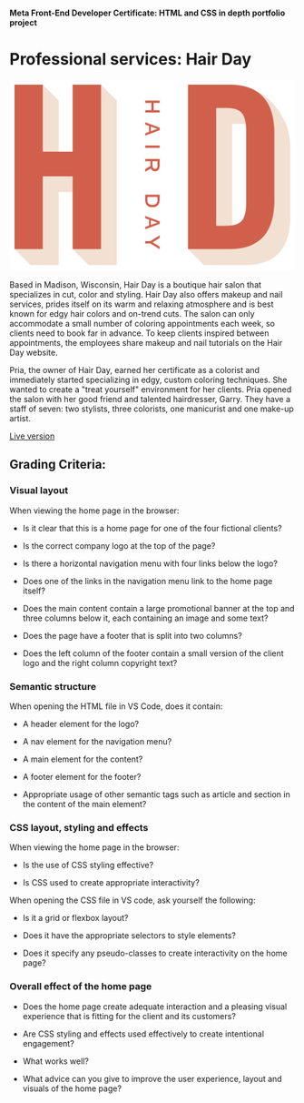 #### Meta Front-End Developer Certificate: HTML and CSS in depth portfolio project

# Professional services: Hair Day

![Hair Day logo](/assets/logo.png)

Based in Madison, Wisconsin, Hair Day is a boutique hair salon that specializes in cut, color and styling. Hair Day also offers makeup and nail services, prides itself on its warm and relaxing atmosphere and is best known for edgy hair colors and on-trend cuts. The salon can only accommodate a small number of coloring appointments each week, so clients need to book far in advance. To keep clients inspired between appointments, the employees share makeup and nail tutorials on the Hair Day website.

Pria, the owner of Hair Day, earned her certificate as a colorist and immediately started specializing in edgy, custom coloring techniques. She wanted to create a "treat yourself" environment for her clients. Pria opened the salon with her good friend and talented hairdresser, Garry. They have a staff of seven: two stylists, three colorists, one manicurist and one make-up artist.

[Live version](https://vkzmn.github.io/meta-frontend/)

## Grading Criteria:

### Visual layout

When viewing the home page in the browser:

- Is it clear that this is a home page for one of the four fictional clients?

- Is the correct company logo at the top of the page?

- Is there a horizontal navigation menu with four links below the logo?

- Does one of the links in the navigation menu link to the home page itself?

- Does the main content contain a large promotional banner at the top and three columns below it, each containing an image and some text?

- Does the page have a footer that is split into two columns?

- Does the left column of the footer contain a small version of the client logo and the right column copyright text?

### Semantic structure

When opening the HTML file in VS Code, does it contain:

- A header element for the logo?

- A nav element for the navigation menu?

- A main element for the content?

- A footer element for the footer?

- Appropriate usage of other semantic tags such as article and section in the content of the main element?

### CSS layout, styling and effects

When viewing the home page in the browser:

- Is the use of CSS styling effective?

- Is CSS used to create appropriate interactivity?

When opening the CSS file in VS code, ask yourself the following:

- Is it a grid or flexbox layout?

- Does it have the appropriate selectors to style elements?

- Does it specify any pseudo-classes to create interactivity on the home page?

### Overall effect of the home page

- Does the home page create adequate interaction and a pleasing visual experience that is fitting for the client and its customers?

- Are CSS styling and effects used effectively to create intentional engagement?

- What works well?

- What advice can you give to improve the user experience, layout and visuals of the home page?
